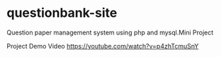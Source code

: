 # questionbank-site
Question paper management system using php and mysql.Mini Project

Project Demo Video https://youtube.com/watch?v=p4zhTcmuSnY
